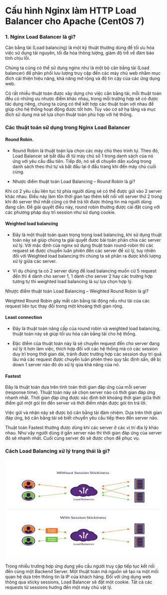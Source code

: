 # Cấu hình Nginx làm HTTP Load Balancer cho Apache (CentOS 7)

### 1. Nginx Load Balancer là gì?

Cân bằng tải (Load balancing) là một kỹ thuật thường dùng để tối ưu hóa việc sử dụng tài nguyên, tối đa hóa thông lượng, giảm độ trễ về đảm bảo tính chịu lỗi.

Chúng ta cũng có thể sử dụng nginx như là một bộ cân bằng tải (Load balancer) để phân phối lưu lượng truy cập đến các máy chủ web nhằm mục đích cải thiện hiệu năng, khả năng mở rộng và độ tin cậy của các ứng dụng web.

Có rất nhiều thuật toán được xây dựng cho việc cân bằng tải, mỗi thuật toán đều có những ưu nhược điểm khác nhau, trong mỗi trường hợp sẽ có được tác dụng riêng, chúng ta cũng có thể kết hợp các thuật toán với nhau để giúp cho hệ thống hoạt động được tốt hơn. Tùy vào cơ sở hạ tầng và mục đích sử dụng mà sẽ lựa chọn thuật toán phù hợp với hệ thống.

### Các thuật toán sử dụng trong Nginx Load Balancer

#### Round Robin.

- Round Robin là thuật toán lựa chọn các máy chủ theo trình tự. Theo đó, Load Balancer sẽ bắt đầu đi từ máy chủ số 1 trong danh sách của nó ứng với yêu cầu đầu tiên. Tiếp đó, nó sẽ di chuyển dần xuống trong danh sách theo thứ tự và bắt đầu lại ở đầu trang khi đến máy chủ cuối cùng.

- Nhược điểm thuật toán Load Balancing – Round Robin là gì?

Khi có 2 yêu cầu liên tục từ phía người dùng sẽ có thể được gửi vào 2 server khác nhau. Điều này làm tốn thời gian tạo thêm kết nối với server thứ 2 trong khi đó server thứ nhất cũng có thể trả lời được thông tin mà người dùng đang cần. Để giải quyết điều này, round robin thường được cài đặt cùng với các phương pháp duy trì session như sử dụng cookie.

#### Weighted load balancing

- Đây là một thuật toán quan trọng trong load balancing, khi sử dụng thuật toán này sẽ giúp chúng ta giải quyết đươc bài toán phân chia các server xử lý. Với mặc định của nginx sử dụng thuật toán round-robin thì các request sẽ được chuyển luân phiên đến các server để xử lý, tuy nhiên đối với Weighted load balancing thì chúng ta sẽ phân ra được khối lượng xử lý giữa các server.

- Ví dụ chúng ta có 2 server dùng để load balancing muốn cứ 5 request đến thì 4 dành cho server 1, 1 dành cho server 2 hay các trường hợp tương tự thì weighted load balancing là sự lựa chọn hợp lý.

Nhược điểm thuật toán Load Balancing – Weighted Round Robin là gì?

Weighted Round Robin gây mất cân bằng tải động nếu như tải của các request liên tục thay đổi trong một khoảng thời gian rộng.

#### Least connection

- Đây là thuật toán nâng cấp của round robin và weighted load balancing, thuật toán này sẽ giúp tối ưu hóa cân bằng tải cho hệ thống.

- Đặc điểm của thuật toán này là sẽ chuyển request đến cho server đang xử lý ít hơn làm việc, thích hợp đối với các hệ thống mà có các session duy trì trong thời gian dài, tránh được trường hợp các session duy trì quá lâu mà các request được chuyển luân phiên theo quy tắc định sẵn, dễ bị down 1 server nào đó do xử lý qúa khả năng của nó.

#### Fastest 

Đây là thuật toán dựa trên tính toán thời gian đáp ứng của mỗi server (response time). Thuật toán này sẽ chọn server nào có thời gian đáp ứng nhanh nhất. Thời gian đáp ứng được xác định bởi khoảng thời gian giữa thời điểm gửi một gói tin đến server và thời điểm nhận được gói tin trả lời.

Việc gửi và nhận này sẽ được bộ cân bằng tải đảm nhiệm. Dựa trên thời gian đáp ứng, bộ cân bằng tải sẽ biết chuyển yêu cầu tiếp theo đến server nào.

Thuật toán Fastest thường được dùng khi các server ở các vị trí địa lý khác nhau. Như vậy người dùng ở gần server nào thì thời gian đáp ứng của server đó sẽ nhanh nhất. Cuối cùng server đó sẽ được chọn để phục vụ.

### Cách Load Balancing xử lý trạng thái là gì?

<h3 align="center"><img src="Images/4.png"></h3>

Trong nhiều trường hợp ứng dụng yêu cầu người truy cập tiếp tục kết nối đến cùng một Backend Server. Một thuật toán mã nguồn sẽ tạo ra một mối quan hệ dựa trên thông tin là IP của khách hàng. Đối với ứng dụng web thông qua sticky sessions, Load Balancer sẽ đặt một cookie. Tất cả các requests từ sessions hướng đến một máy chủ vật lý.

